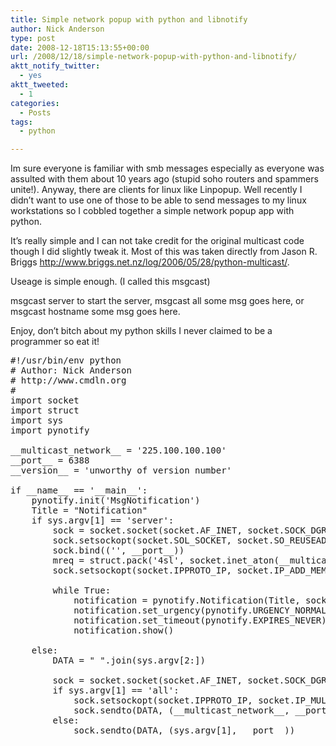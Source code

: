 ```yaml
---
title: Simple network popup with python and libnotify
author: Nick Anderson
type: post
date: 2008-12-18T15:13:55+00:00
url: /2008/12/18/simple-network-popup-with-python-and-libnotify/
aktt_notify_twitter:
  - yes
aktt_tweeted:
  - 1
categories:
  - Posts
tags:
  - python

---
```

Im sure everyone is familiar with smb messages especially as everyone was assulted with them about 10 years ago (stupid soho routers and spammers unite!). Anyway, there are clients for linux like Linpopup. Well recently I didn&#8217;t want to use one of those to be able to send messages to my linux workstations so I cobbled together a simple network popup app with python. <!--more-->


  
It&#8217;s really simple and I can not take credit for the original multicast code though I did slightly tweak it. Most of this was taken directly from Jason R. Briggs http://www.briggs.net.nz/log/2006/05/28/python-multicast/.

Useage is simple enough. (I called this msgcast)
  
msgcast server to start the server, msgcast all some msg goes here, or msgcast hostname some msg goes here.

Enjoy, don&#8217;t bitch about my python skills I never claimed to be a programmer so eat it!

<pre class="brush: python; title: ; notranslate" title="">#!/usr/bin/env python
# Author: Nick Anderson
# http://www.cmdln.org
#
import socket
import struct
import sys
import pynotify

__multicast_network__ = '225.100.100.100'
__port__ = 6388
__version__ = 'unworthy of version number'

if __name__ == '__main__':
	pynotify.init('MsgNotification')
	Title = &quot;Notification&quot;
	if sys.argv[1] == 'server':
		sock = socket.socket(socket.AF_INET, socket.SOCK_DGRAM, socket.IPPROTO_UDP)
		sock.setsockopt(socket.SOL_SOCKET, socket.SO_REUSEADDR, 1)
		sock.bind(('', __port__))
		mreq = struct.pack('4sl', socket.inet_aton(__multicast_network__), socket.INADDR_ANY)
		sock.setsockopt(socket.IPPROTO_IP, socket.IP_ADD_MEMBERSHIP, mreq)

		while True:
			notification = pynotify.Notification(Title, sock.recv(10240))
			notification.set_urgency(pynotify.URGENCY_NORMAL)
			notification.set_timeout(pynotify.EXPIRES_NEVER)
			notification.show()

	else:
		DATA = &quot; &quot;.join(sys.argv[2:])

		sock = socket.socket(socket.AF_INET, socket.SOCK_DGRAM, socket.IPPROTO_UDP)
		if sys.argv[1] == 'all':
			sock.setsockopt(socket.IPPROTO_IP, socket.IP_MULTICAST_TTL, 2)
			sock.sendto(DATA, (__multicast_network__, __port__))
		else:
			sock.sendto(DATA, (sys.argv[1], __port__))
</pre>